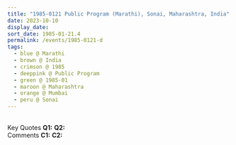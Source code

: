 ```yaml
---
title: "1985-0121 Public Program (Marathi), Sonai, Maharashtra, India"
date: 2023-10-10
display_date: 
sort_date: 1985-01-21.4
permalink: /events/1985-0121-d
tags:
  - blue @ Marathi
  - brown @ India
  - crimson @ 1985
  - deeppink @ Public Program
  - green @ 1985-01
  - maroon @ Maharashtra
  - orange @ Mumbai
  - peru @ Sonai
---
```


<br>

<wave-list>
  <list-title color="DarkSeaGreen" width="55">Key Quotes</list-title>
  <list-item color="BlanchedAlmond" width="280"><b>Q1:</b> <i></i></list-item>
  <list-item color="Lavender" width="280"><b>Q2:</b> <i></i></list-item>
</wave-list>

<br>

<wave-list>
  <list-title color="DarkSeaGreen" width="55">Comments</list-title>
  <list-item color="BlanchedAlmond" width="280"><b>C1:</b> <i></i></list-item>
  <list-item color="Lavender" width="280"><b>C2:</b> <i></i></list-item>
</wave-list>